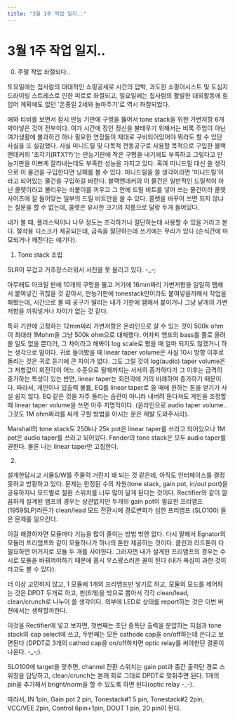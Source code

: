 ```yaml
---
title: "3월 1주 작업 일지.."
---
```

# 3월 1주 작업 일지..

0. 주말 작업 좌절되다..

토요일에는 집사람의 대대적인 쇼핑공세로 시간의 압박, 과도한 쇼핑어시스트 및 도심지 드라이빙 스트레스로 인한 피로로 좌절되고, 일요일에는 집사람의 활발한 대외활동에 힘입어 계획에도 없던 '온종일 2세와 놀아주기'로 역시 좌절되었다.

애와 티비를 보면서 잠시 만능 기판에 구멍을 뚫어서 tone stack을 위한 가변저항 6개 박아넣은 것이 전부이다. 여가 시간에 장인 정신을 불태우기 위해서는 비록 주업이 아닌 여가생활에 불과하긴 하나 필요한 연장들이 제대로 구비되어있어야 뭐라도 할 수 있단 사실을 또 실감했다. 사실 미니드릴 및 다목적 전동공구로 사용할 목적으로 구입한 블랙엔데커의 '조각기(RTX??)'는 만능기판에 작은 구멍을 내기에도 부족하고 그렇다고 만능기판을 이쁘게 잘라내는데도 부족한 성능을 가지고 있다. 혹여 미니드릴 대신 쓸 생각으로 이 물건을 구입한다면 낭패를 볼 수 있다. 미니드릴을 쓸 생각이라면 '미니드릴'이라고 되어있는 물건을 구입하길 바란다. 블랙엔데커의 이 물건은 일반적인 드릴척이 아닌 콜렛이라고 불리우는 쇠붙이를 끼우고 그 안에 드릴 비트를 넣어 쓰는 물건이라 콜렛 사이즈에 잘 들어맞는 일부의 드릴 비트만을 쓸 수 있다. 콜렛을 바꾸어 쓰면 되지 않냐는 질문을 할 수 없는데, 콜렛은 유사한 크기의 지름으로 달랑 두개 들어있다. 

내가 볼 때, 플라스틱이나 나무 정도는 조각하거나 절단하는데 사용할 수 있을 거라고 본다. 절삭용 디스크가 제공되는데, 금속을 절단하는데 쓰기에는 무리가 있다 (순식간에 마모되거나 깨진다는 얘기다).

1. Tone stack 조립

SLR이 무겁고 거추장스러워서 사진을 못 올리고 있다. -_-; 

아무래도 아크릴 판에 10개의 구멍을 뚫고 거기에 16mm짜리 가변저항을 일일히 땜해서 붙여넣긴 귀찮을 것 같아서, 만능기판에 tonestack만이라도 붙여넣을까해서 작업을 해봤는데, 시간으로 볼 때 공구가 딸리는 내가 기판에 땜해서 붙이거나 그냥 낱개의 가변저항을 끼워넣거나 차이가 없는 것 같다.

특히 기판에 고정하는 12mm짜리 가변저항은 온라인으로 살 수 있는 것이 500k ohm이 최대라 1Mohm을 그냥 500k ohm으로 대체했다. 어차피 앰프의 bass를 풀로 올려쓸 일도 없을 뿐더러, 그 차이라고 해봐야 log scale로 봤을 때 얼마 되지도 않겠거니 하는 생각으로 말이다. 귀로 들어봤을 때 linear taper volume은 사실 10시 방향 이후로 돌리는 것은 귀로 듣기에 큰 차이가 없다. 그도 그럴 것이 log(audio) taper volume은 그 저항값이 회전각이 어느 수준으로 될때까지는 서서히 증가하다가 그 이후는 급격히 증가하는 특성이 있는 반면, linear taper는 회전각에 거의 비례하여 증가하기 때문이다. 따라서, 게인이나 입출력 볼륨, EQ를 linear taper로 쓸 때에 원하는 톤을 얻기가 사실 쉽지 않다. EQ 같은 것을 자주 돌리는 습관이 아니라 내버려 둔다쳐도 게인을 조정할 때 linear taper volume을 쓰면 아주 치명적이다. (온라인으로 audio taper volume..그것도 1M ohm짜리를 싸게 구할 방법을 아시는 분은 제발 도와주시라).

Marshall의 tone stack도 250k나 25k pot은 linear taper를 쓰라고 되어있으나 1M pot은 audio taper를 쓰라고 되어있다. Fender의 tone stack은 모두 audio taper를 권한다. 물론 나는 linear taper만 고집한다.

2.

설계한답시고 시뮬S/W를 주물럭 거린지 꽤 되는 것 같은데, 아직도 인터페이스를 결정못하고 방황하고 있다. 문제는 한정된 수의 자원(tone stack, gain pot, in/out port)을 공유하자니 모드별로 절환 스위치를 너무 많이 달게 된다는 것이다. Rectifier와 같이 깔끔하게 설계된 앰프의 경우는 상관없지만 두개의 gain pot이 필요한 프리앰프(1959SLP)라든가 clean/lead 모드 전환시에 경로변화가 심한 프리앰프 (SLO100) 들은 문제를 일으킨다.

이걸 해결하자면 모듈마다 기능을 많이 줄이는 방법 밖엔 없다. 다시 말해서 Egnator의 모듈러 프리앰프와 같이 모듈하나가 하나의 톤만 제공하는 것이다. 클린과 리드톤이 다 필요하면 어거지로 모듈 두 개를 사야한다. 그러자면 내가 설계한 프리앰프의 경우는 수시로 모듈을 바꿔껴야하기 때문에 몹시 우스꽝스러운 꼴이 된다 (내가 욕심이 과한 것이라고도 볼 수 있다).

더 이상 고민하지 않고, 1 모듈에 1개의 프리앰프만 넣기로 하고, 모듈의 모드를 제어하는 것은 DPDT 두개로 하고, 핀(6개)을 밖으로 뽑아서 각각 clean/lead, clean/crunch로 나누어 쓸 생각이다. 외부에 LED로 상태를 report하는 것은 이번 버젼에서는 생략할까한다.

이것을 Rectifier에 넣고 보자면, 첫번째는 초단 증폭단 출력을 분압하는 지점과 tone stack의 cap select에 쓰고, 두번째는 모든 cathode cap을 on/off하는데 쓴다고 보면된다 (DPDT로 3개의 cathod cap을 on/off하자면 optic relay를 써야한단 결론이 나온다. -_-;).

SLO100에 target을 맞추면, channel 전환 스위치는 gain pot과 중간 출력단 경로 스위칭을 담당하고, clean/crunch는 본래 회로 그대로 DPDT로 맞춰주면 된다. 1개의 pin을 추가해서 bright/norm을 할 수 있도록 하면 된다(optic relay -_-).

따라서, IN 1pin, Gain pot 2 pin, Tonestack#1 5 pin, Tonestack#2 2pin, VCC/VEE 2pin, Control 6pin+1pin, DOUT 1 pin, 20 pin이 된다.

